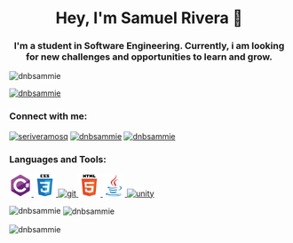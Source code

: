 <h1 align="center">Hey, I'm Samuel Rivera 👋</h1>
<h3 align="center">I'm a student in Software Engineering. Currently, i am looking for new challenges and opportunities to learn and grow.</h3>

<p align="left"> <img src="https://komarev.com/ghpvc/?username=dnbsammie&label=Profile%20views&color=0e75b6&style=flat" alt="dnbsammie" /> </p>

<p align="left"> <a href="https://github.com/ryo-ma/github-profile-trophy"><img src="https://github-profile-trophy.vercel.app/?username=dnbsammie" alt="dnbsammie" /></a> </p>

<h3 align="left">Connect with me:</h3>
<p align="left">
<a href="https://linkedin.com/in/seriveramosq" target="blank"><img align="center" src="https://raw.githubusercontent.com/rahuldkjain/github-profile-readme-generator/master/src/images/icons/Social/linked-in-alt.svg" alt="seriveramosq" height="30" width="40" /></a>
<a href="https://instagram.com/dnbsammie" target="blank"><img align="center" src="https://raw.githubusercontent.com/rahuldkjain/github-profile-readme-generator/master/src/images/icons/Social/instagram.svg" alt="dnbsammie" height="30" width="40" /></a>
<a href="https://www.youtube.com/dnbsammie" target="blank"><img align="center" src="https://raw.githubusercontent.com/rahuldkjain/github-profile-readme-generator/master/src/images/icons/Social/youtube.svg" alt="dnbsammie" height="30" width="40" /></a>
</p>

<h3 align="left">Languages and Tools:</h3>
<p align="left"> <a href="https://www.w3schools.com/cs/" target="_blank" rel="noreferrer"> <img src="https://raw.githubusercontent.com/devicons/devicon/master/icons/csharp/csharp-original.svg" alt="csharp" width="40" height="40"/> </a> <a href="https://www.w3schools.com/css/" target="_blank" rel="noreferrer"> <img src="https://raw.githubusercontent.com/devicons/devicon/master/icons/css3/css3-original-wordmark.svg" alt="css3" width="40" height="40"/> </a> <a href="https://git-scm.com/" target="_blank" rel="noreferrer"> <img src="https://www.vectorlogo.zone/logos/git-scm/git-scm-icon.svg" alt="git" width="40" height="40"/> </a> <a href="https://www.w3.org/html/" target="_blank" rel="noreferrer"> <img src="https://raw.githubusercontent.com/devicons/devicon/master/icons/html5/html5-original-wordmark.svg" alt="html5" width="40" height="40"/> </a> <a href="https://www.java.com" target="_blank" rel="noreferrer"> <img src="https://raw.githubusercontent.com/devicons/devicon/master/icons/java/java-original.svg" alt="java" width="40" height="40"/> </a> <a href="https://unity.com/" target="_blank" rel="noreferrer"> <img src="https://www.vectorlogo.zone/logos/unity3d/unity3d-icon.svg" alt="unity" width="40" height="40"/> </a> </p>

<p><img align="left" src="https://github-readme-stats.vercel.app/api/top-langs?username=dnbsammie&show_icons=true&locale=en&layout=compact" alt="dnbsammie" /></p>

<p>&nbsp;<img align="center" src="https://github-readme-stats.vercel.app/api?username=dnbsammie&show_icons=true&locale=en" alt="dnbsammie" /></p>

<p><img align="center" src="https://github-readme-streak-stats.herokuapp.com/?user=dnbsammie&" alt="dnbsammie" /></p>
